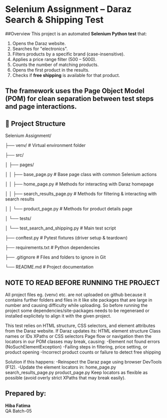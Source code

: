 # Selenium Assignment – Daraz Search & Shipping Test

##Overview
This project is an automated **Selenium Python test** that:
1. Opens the Daraz website.
2. Searches for "electronics".
3. Filters products by a specific brand (case-insensitive).
4. Applies a price range filter (500 – 5000).
5. Counts the number of matching products.
6. Opens the first product in the results.
7. Checks if **free shipping** is available for that product.

The framework uses the **Page Object Model (POM)** for clean separation between test steps and page interactions.
---
## 📂 Project Structure
Selenium Assignment/

├── venv/                              # Virtual environment folder

├── src/

│   ├── pages/

│   │   ├── base_page.py               # Base page class with common Selenium actions

│   │   ├── home_page.py               # Methods for interacting with Daraz homepage

│   │   ├── search_results_page.py     # Methods for filtering & interacting with search results

│   │   └── product_page.py            # Methods for product details page

│   └── tests/

│       └── test_search_and_shipping.py # Main test script

├── conftest.py                        # Pytest fixtures (driver setup & teardown)

├── requirements.txt                   # Python dependencies

├── .gitignore                         # Files and folders to ignore in Git

└── README.md                          # Project documentation


## NOTE TO READ BEFORE RUNNING THE PROJECT
All project files eg. (venv) etc. are not uploaded on github because it contains further folders and files in it like site packages that are large in number and causing difficulty while uploading.
So before running the project some dependencies/site-packages needs to be regeneraed or installed explicitely to align it with the given project.

This test relies on HTML structure, CSS selectors, and element attributes from the Daraz website.
If Daraz updates its:
HTML element structure
Class names or IDs
XPaths or CSS selectors
Page flow or navigation
then the locators in our POM classes may break, causing:
-Element not found errors (NoSuchElementException)
-Failing steps in filtering, price setting, or product opening
-Incorrect product counts or failure to detect free shipping

Solution if this happens:
-Reinspect the Daraz page using browser DevTools (F12).
-Update the element locators in:
  home_page.py
  search_results_page.py
  product_page.py
Keep locators as flexible as possible (avoid overly strict XPaths that may break easily).

## Prepared by:
**Hiba Fatima**  
QA Batch-05
